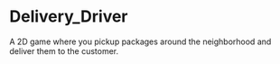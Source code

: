 # Delivery_Driver
 A 2D game where you pickup packages around the neighborhood and deliver them to the customer.
